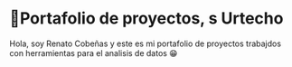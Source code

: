 # 💼Portafolio de proyectos, s Urtecho 
Hola, soy Renato Cobeñas y este es mi portafolio de proyectos trabajdos con herramientas para el analisis de datos 😁 

